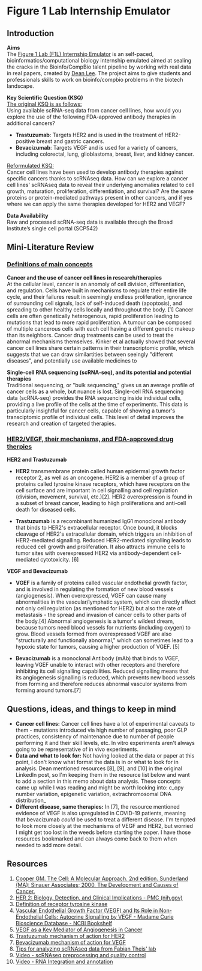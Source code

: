 # **Figure 1 Lab Internship Emulator**  
## **Introduction**
**Aims**  
The [Figure 1 Lab (F1L) Internship Emulator](https://github.com/deanslee/FigureOneLab/blob/main/README.md) is an self-paced, bioinformatics/computational biology internship emulated aimed at sealing the cracks in the Bioinfo/CompBio talent pipeline by working with real data in real papers, created by [Dean Lee](https://www.linkedin.com/in/deanslee/). The project aims to give students and professionals skills to work on bioinfo/compbio problems in the biotech landscape.  

**Key Scientific Question (KSQ)**  
<ins>The original KSQ is as follows:</ins>  
Using available scRNA-seq data from cancer cell lines, how would you explore the use of the following FDA-approved antibody therapies in additional cancers?  
- **Trastuzumab**: Targets HER2 and is used in the treatment of HER2-positive breast and gastric cancers.  
- **Bevacizumab**: Targets VEGF and is used for a variety of cancers, including colorectal, lung, glioblastoma, breast, liver, and kidney cancer.

<ins>Reformulated KSQ:</ins>  
Cancer cell lines have been used to develop antibody therapies against specific cancers thanks to scRNAseq data. How can we explore a cancer cell lines' scRNAseq data to reveal their underlying anomalies related to cell growth, maturation, proliferation, differentiation, and survival? Are the same proteins or protein-mediated pathways present in other cancers, and if yes where we can apply the same therapies developed for HER2 and VEGF?  

**Data Availability**  
Raw and processed scRNA-seq data is available through the Broad Institute’s single cell portal (SCP542)  

## **Mini-Literature Review**  

### <ins>**Definitions of main concepts**</ins>  

**Cancer and the use of cancer cell lines in research/therapies**  
At the cellular level, cancer is an anomoly of cell division, differentiation, and regulation. Cells have built in mechanisms to regulate their entire life cycle, and their failures result in seemingly endless proliferation, ignorance of surrounding cell signals, lack of self-induced death (apoptosis), and spreading to other healthy cells locally and throughout the body. [1] Cancer cells are often genetically heterogenous, rapid proliferation leading to mutations that lead to more rapid proliferation. A tumour can be composed of multiple cancerous cells with each cell having a different genetic makeup than its neighbors. Cancer drug treatments can be used to treat the abnormal mechanisms themselves. Kinker et al actually showed that several cancer cell lines share certain patterns in their transcriptomic profile, which suggests that we can draw similartities between seeingly "different diseases", and potentially use available medicines to    

**Single-cell RNA sequencing (scRNA-seq), and its potential and potential therapies**  
Traditional sequencing, or "bulk sequencing," gives us an average profile of cancer cells as a whole, but nuance is lost. Single-cell RNA sequencing data (scRNA-seq) provides the RNA sequencing inside individual cells, providing a live profile of the cells at the time of experiments. This data is particularly insightful for cancer cells, capable of showing a tumor's transciptomic profile of individual cells. This level of detail improves the research and creation of targeted therapies. 

### <ins>**HER2/VEGF, their mechanisms, and FDA-approved drug therpies**</ins>
**HER2 and Trastuzumab**  

- **HER2** transmembrane protein called human epidermal growth factor receptor 2, as well as an oncogene. HER2 is a member of a group of proteins called tyrosine kinase receptors, which have receptors on the cell surface and are important in cell signalling and cell regulation (division, movement, survival, etc.)[2]. HER2 overexpression is found in a subset of breast cancer, leading to hiigh proliferations and anti-cell death for diseased cells.  

- **Trastuzumab** is a recombinant humanized IgG1 monoclonal antibody that binds to HER2's extracellular receptor. Once bound, it blocks cleavage of HER2's extracellular domain, which triggers an inhibition of HER2-mediated signalling. Reduced HER2-mediated signalling leads to reduced cell growth and proliferation. It also attracts immune cells to tumor sites with overexpressed HER2 via antibody-dependent cell-mediated cytotoxicity. [6]  

**VEGF and Bevacizumab**  

- **VGEF** is a family of proteins called vascular endothelial growth factor, and is involved in regulating the formation of new blood vessels (angiogenesis). When overexpressed, VGEF can cause many abnormalities in the vascular/lymphatic system, which can directly affect not only cell regulation (as mentioned for HER2) but also the rate of metastasis - the spread and invasion of cancer cells to other parts of the body.[4] Abnormal angiogenesis is a tumor's wildest dream, because tumors need blood vessels for nutrients (including oxygen) to grow. Blood vessels formed from overexpressed VGEF are also "structurally and functionally abnormal," which can sometimes lead to a hypoxic state for tumors, causing a higher production of VGEF. [5]  

- **Bevacizumab** is a monoclonal Antibody (mAb) that binds to VGEF, leaving VGEF unable to interact with other receptors and therefore inhibiting its cell signalling capabilities. Reduced signalling means that its angiogenesis signalling is reduced, which prevents new bood vessels from forming and therefore reduces abnormal vasculor systems from forming around tumors.[7]  

## **Questions, ideas, and things to keep in mind**  
- **Cancer cell lines:** Cancer cell lines have a lot of experimental caveats to them - mutations introduced via high number of passaging, poor GLP practices, consistency of maintenance due to number of people performing it and their skill levels, etc. In vitro experiments aren't always going to be representative of in vivo experiments.
- **Data and what to look for:** Not having looked at the data or paper at this point, I don't know what format the data is in or what to look for in analysis. Dean mentioned resources [8], [9], and [10] in the original LinkedIn post, so I'm keeping them in the resource list below and want to add a section in this memo about data analysis. These concepts came up while I was reading and might be worth looking into: c_opy number variation, epigenetic variation, extrachromosomal DNA distribution_
- **Different disease, same therapies:** In [7], the resource mentioned evidence of VEGF is also upregulated in COVID-19 patients, meaning that bevacizumab _could_ be used to treat a different disease. I'm tempted to look more closely at the mechanisms of VEGF and HER2, but worried I might get too lost in the weeds before starting the paper. I have those resources bookmarked and can always come back to them when needed to add more detail. 



 ## **Resources**  
1.  [Cooper GM. The Cell: A Molecular Approach. 2nd edition. Sunderland (MA): Sinauer Associates; 2000. The Development and Causes of Cancer.](https://www.ncbi.nlm.nih.gov/books/NBK9963/#:~:text=Cancer%20cells%20typically%20display%20abnormalities%20in%20the%20mechanisms,that%20regulate%20normal%20cell%20proliferation%2C%20differentiation%2C%20and%20survival.)  
2. [HER 2: Biology, Detection, and Clinical Implications - PMC (nih.gov)](https://www.ncbi.nlm.nih.gov/pmc/articles/PMC3242418/#:~:text=The%20HER2%20pathway%20has%20been%20described%20in%20systems,that%20affect%20various%20cellular%20functions%20%288%29%20%28Fig.%201%29.)  
3. [Definition of receptor tyrosine kinase](https://www.cancer.gov/publications/dictionaries/cancer-terms/def/receptor-tyrosine-kinase#:~:text=reh%2DSEP%2Dter%20TY,movement%2C%20metabolism%2C%20and%20survival.)
4.  [Vascular Endothelial Growth Factor (VEGF) and Its Role in Non-Endothelial Cells: Autocrine Signalling by VEGF - Madame Curie Bioscience Database - NCBI Bookshelf](https://www.ncbi.nlm.nih.gov/books/NBK6482/#:~:text=Vascular%20endothelial%20growth%20factor%20(VEGF)%20is%20a%20potent%20angiogenic%20factor,tumor%20angiogenesis%20is%20well%20defined.)  
5. [VEGF as a Key Mediator of Angiogenesis in Cancer](https://karger.com/ocl/article-abstract/69/Suppl.%203/4/237877/VEGF-as-a-Key-Mediator-of-Angiogenesis-in-Cancer?redirectedFrom=fulltext)
6. [Trastuzumab mechanism of action for HER2](https://go.drugbank.com/drugs/DB00072)
7. [Bevacizumab mechanism of action for VEGF](https://go.drugbank.com/drugs/DB00112)
8. [Tips for analyzing scRNAseq data from Fabian Theis' lab](https://www.sc-best-practices.org/preamble.html)
9. [Video - scRNAseq preprocessing and quality control](https://www.youtube.com/watch?v=cmOlCTGX4Ik)
10. [Video - RNA Integration and annotation](https://www.youtube.com/watch?v=FqG_O12oWR4)




